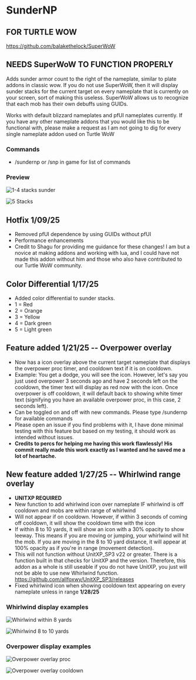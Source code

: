 # SunderNP

## FOR TURTLE WOW

https://github.com/balakethelock/SuperWoW

## NEEDS SuperWoW TO FUNCTION PROPERLY

Adds sunder armor count to the right of the nameplate, similar to plate addons in classic wow. If you do not use SuperWoW, then it will display sunder stacks for the current target on every nameplate that is currently on your screen, sort of making this useless. SuperWoW allows us to recognize that each mob has their own debuffs using GUIDs.

Works with default blizzard nameplates and pfUI nameplates currently. If you have any other nameplate addons that you would like this to be functional with, please make a request as I am not going to dig for every single nameplate addon used on Turtle WoW

### Commands
- /sundernp or /snp in game for list of commands

### Preview
![1-4 stacks sunder](https://imgur.com/n7SeHHe.jpg "1-4 stacks sunder")

![5 Stacks](https://imgur.com/qwwF3N9.jpg "5 Stacks")

## Hotfix 1/09/25
- Removed pfUI dependence by using GUIDs without pfUI
- Performance enhancements
- Credit to Shagu for providing me guidance for these changes! I am but a novice at making addons and working with lua, and I could have not made this addon without him and those who also have contributed to our Turtle WoW community.

## Color Differential 1/17/25
- Added color differential to sunder stacks.
- 1 = Red
- 2 = Orange
- 3 = Yellow
- 4 = Dark green
- 5 = Light green

## Feature added 1/21/25 -- Overpower overlay 
- Now has a icon overlay above the current target nameplate that displays the overpower proc timer, and cooldown text if it is on cooldown.
- Example: You get a dodge, you will see the icon. However, let's say you just used overpower 3 seconds ago and have 2 seconds left on the cooldown, the timer text will display as red now with the icon. Once overpower is off cooldown, it will default back to showing white timer text (signifying you have an available overpower proc, in this case, 2 seconds left).
- Can be toggled on and off with new commands. Please type /sundernp for available commands
- Please open an issue if you find problems with it, I have done minimal testing with this feature but based on my testing, it should work as intended without issues.
- <b>Credits to percs for helping me having this work flawlessly! His commit really made this work exactly as I wanted and he saved me a lot of heartache.</b>

## New feature added 1/27/25 -- Whirlwind range overlay 
- **UNITXP REQUIRED**
- New function to add whirlwind icon over nameplate IF whirlwind is off cooldown and mobs are within range of whirlwind
- Will not appear if on cooldown. However, if within 3 seconds of coming off cooldown, it will show the cooldown time with the icon
- If within 8 to 10 yards, it will show an icon with a 30% opacity to show leeway. This means if you are moving or jumping, your whirlwind will hit the mob. If you are moving in the 8 to 10 yard distance, it will appear at 100% opacity as if you're in range (movement detection).
- This will not function without UnitXP_SP3 v22 or greater. There is a function built in that checks for UnitXP and the version. Therefore, this addon as a whole is still useable if you do not have UnitXP, you just will not be able to use new Whirlwind function. https://github.com/allfoxwy/UnitXP_SP3/releases
- Fixed whirlwind icon when showing cooldown text appearing on every nameplate unless in range **1/28/25**

### Whirlwind display examples

![Whirlwind within 8 yards](https://imgur.com/ZBkVrr2.jpg "Whirlwind within 8 yards") 

![Whirlwind 8 to 10 yards](https://imgur.com/0MHLtD0.jpg "Whirlwind 8 to 10 yards") 
 
### Overpower display examples
![Overpower overlay proc](https://imgur.com/lws9HCG.jpg "Overpower overlay proc") 

![Overpower overlay cooldown](https://imgur.com/EuuKd46.jpg "Overpower overlay cooldown")
